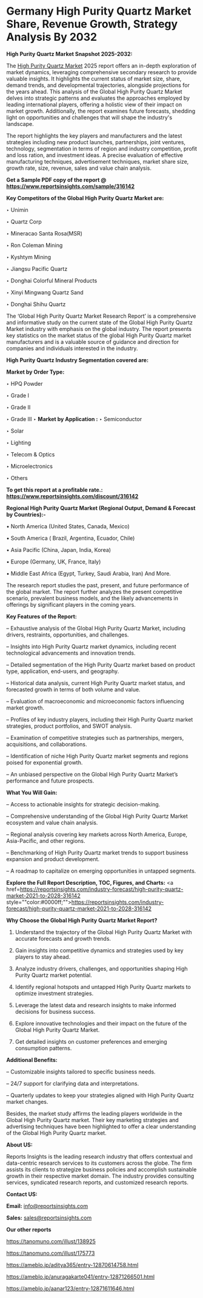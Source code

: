 # Germany High Purity Quartz Market Share, Revenue Growth, Strategy Analysis By 2032

<strong>High Purity Quartz Market Snapshot 2025-2032:</strong>

The <a href=https://www.reportsinsights.com/sample/316142>High Purity Quartz Market</a> 2025 report offers an in-depth exploration of market dynamics, leveraging comprehensive secondary research to provide valuable insights. It highlights the current status of market size, share, demand trends, and developmental trajectories, alongside projections for the years ahead. This analysis of the Global High Purity Quartz Market delves into strategic patterns and evaluates the approaches employed by leading international players, offering a holistic view of their impact on market growth. Additionally, the report examines future forecasts, shedding light on opportunities and challenges that will shape the industry's landscape.

The report highlights the key players and manufacturers and the latest strategies including new product launches, partnerships, joint ventures, technology, segmentation in terms of region and industry competition, profit and loss ration, and investment ideas. A precise evaluation of effective manufacturing techniques, advertisement techniques, market share size, growth rate, size, revenue, sales and value chain analysis.

<strong>Get a Sample PDF copy of the report @ <a href=https://www.reportsinsights.com/sample/316142 style=color:#0000ff;>https://www.reportsinsights.com/sample/316142</a></strong>

<strong>Key Competitors of the Global High Purity Quartz Market are:</strong>

‣ Unimin

‣ Quartz Corp

‣ Mineracao Santa Rosa(MSR)

‣ Ron Coleman Mining

‣ Kyshtym Mining

‣ Jiangsu Pacific Quartz

‣ Donghai Colorful Mineral Products

‣ Xinyi Mingwang Quartz Sand

‣ Donghai Shihu Quartz

The ‘Global High Purity Quartz Market Research Report’ is a comprehensive and informative study on the current state of the Global High Purity Quartz Market industry with emphasis on the global industry. The report presents key statistics on the market status of the global High Purity Quartz market manufacturers and is a valuable source of guidance and direction for companies and individuals interested in the industry.

<strong>High Purity Quartz Industry Segmentation covered are:</strong>

<strong>Market by Order Type: </strong>

‣ HPQ Powder

‣ Grade I

‣ Grade II

‣ Grade III
‣ 
<strong>Market by Application :</strong>
‣ Semiconductor

‣ Solar

‣ Lighting

‣ Telecom & Optics

‣ Microelectronics

‣ Others

<strong>To get this report at a profitable rate.: <a href=https://www.reportsinsights.com/discount/316142 style=color:#0000ff;>https://www.reportsinsights.com/discount/316142</a></strong>

<strong>Regional High Purity Quartz Market (Regional Output, Demand &amp; Forecast by Countries):-</strong>

• North America (United States, Canada, Mexico)

• South America ( Brazil, Argentina, Ecuador, Chile)

• Asia Pacific (China, Japan, India, Korea)

• Europe (Germany, UK, France, Italy)

• Middle East Africa (Egypt, Turkey, Saudi Arabia, Iran) And More.

The research report studies the past, present, and future performance of the global market. The report further analyzes the present competitive scenario, prevalent business models, and the likely advancements in offerings by significant players in the coming years.

<strong>Key Features of the Report:</strong>

– Exhaustive analysis of the Global High Purity Quartz Market, including drivers, restraints, opportunities, and challenges.

– Insights into High Purity Quartz market dynamics, including recent technological advancements and innovation trends.

– Detailed segmentation of the High Purity Quartz market based on product type, application, end-users, and geography.

– Historical data analysis, current High Purity Quartz market status, and forecasted growth in terms of both volume and value.

– Evaluation of macroeconomic and microeconomic factors influencing market growth.

– Profiles of key industry players, including their High Purity Quartz market strategies, product portfolios, and SWOT analysis.

– Examination of competitive strategies such as partnerships, mergers, acquisitions, and collaborations.

– Identification of niche High Purity Quartz market segments and regions poised for exponential growth.

– An unbiased perspective on the Global High Purity Quartz Market’s performance and future prospects.

<strong>What You Will Gain:</strong>

– Access to actionable insights for strategic decision-making.

– Comprehensive understanding of the Global High Purity Quartz Market ecosystem and value chain analysis.

– Regional analysis covering key markets across North America, Europe, Asia-Pacific, and other regions.

– Benchmarking of High Purity Quartz market trends to support business expansion and product development.

– A roadmap to capitalize on emerging opportunities in untapped segments.

<strong>Explore the Full Report Description, TOC, Figures, and Charts:</strong>
<a href=https://reportsinsights.com/industry-forecast/high-purity-quartz-market-2021-to-2028-316142 style=""color:#0000ff;"">https://reportsinsights.com/industry-forecast/high-purity-quartz-market-2021-to-2028-316142</a>

<strong>Why Choose the Global High Purity Quartz Market Report?</strong>

1. Understand the trajectory of the Global High Purity Quartz Market with accurate forecasts and growth trends.

2. Gain insights into competitive dynamics and strategies used by key players to stay ahead.

3. Analyze industry drivers, challenges, and opportunities shaping High Purity Quartz market potential.

4. Identify regional hotspots and untapped High Purity Quartz markets to optimize investment strategies.

5. Leverage the latest data and research insights to make informed decisions for business success.

6. Explore innovative technologies and their impact on the future of the Global High Purity Quartz Market.

7. Get detailed insights on customer preferences and emerging consumption patterns.

<strong>Additional Benefits:</strong>

– Customizable insights tailored to specific business needs.

– 24/7 support for clarifying data and interpretations.

– Quarterly updates to keep your strategies aligned with High Purity Quartz market changes.

Besides, the market study affirms the leading players worldwide in the Global High Purity Quartz market. Their key marketing strategies and advertising techniques have been highlighted to offer a clear understanding of the Global High Purity Quartz market.

<strong><strong>About US</strong>:</strong>

Reports Insights is the leading research industry that offers contextual and data-centric research services to its customers across the globe. The firm assists its clients to strategize business policies and accomplish sustainable growth in their respective market domain. The industry provides consulting services, syndicated research reports, and customized research reports.

<strong>Contact US:</strong>

<p class=><b>Email:</b> <a href=mailto:info@reportsinsights.com>info@reportsinsights.com</a></p>
<p class=><b>Sales:</b> <a href=mailto:sales@reportsinsights.com>sales@reportsinsights.com</a></p>

<strong>Our other reports</strong>

<a href=https://tanomuno.com/illust/138925>https://tanomuno.com/illust/138925</a>

<a href=https://tanomuno.com/illust/175773>https://tanomuno.com/illust/175773</a>

<a href=https://ameblo.jp/aditya365/entry-12870614758.html>https://ameblo.jp/aditya365/entry-12870614758.html</a>

<a href=https://ameblo.jp/anuragakarte041/entry-12871266501.html>https://ameblo.jp/anuragakarte041/entry-12871266501.html</a>

<a href=https://ameblo.jp/aanar123/entry-12871611646.html>https://ameblo.jp/aanar123/entry-12871611646.html</a>
